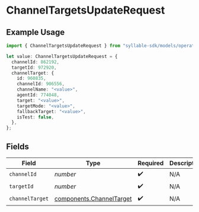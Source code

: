 # ChannelTargetsUpdateRequest

## Example Usage

```typescript
import { ChannelTargetsUpdateRequest } from "syllable-sdk/models/operations";

let value: ChannelTargetsUpdateRequest = {
  channelId: 862192,
  targetId: 972920,
  channelTarget: {
    id: 960835,
    channelId: 906556,
    channelName: "<value>",
    agentId: 774048,
    target: "<value>",
    targetMode: "<value>",
    fallbackTarget: "<value>",
    isTest: false,
  },
};
```

## Fields

| Field                                                                | Type                                                                 | Required                                                             | Description                                                          |
| -------------------------------------------------------------------- | -------------------------------------------------------------------- | -------------------------------------------------------------------- | -------------------------------------------------------------------- |
| `channelId`                                                          | *number*                                                             | :heavy_check_mark:                                                   | N/A                                                                  |
| `targetId`                                                           | *number*                                                             | :heavy_check_mark:                                                   | N/A                                                                  |
| `channelTarget`                                                      | [components.ChannelTarget](../../models/components/channeltarget.md) | :heavy_check_mark:                                                   | N/A                                                                  |